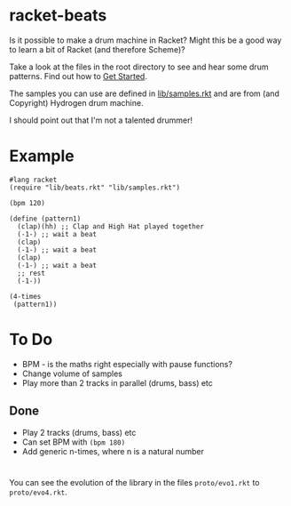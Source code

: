 # racket-beats
Is it possible to make a drum machine in Racket?
Might this be a good way to learn a bit of Racket (and therefore Scheme)?

Take a look at the files in the root directory to see and hear some drum patterns. Find out how to [Get Started](https://github.com/ericclack/racket-beats/wiki).

The samples you can use are defined in [lib/samples.rkt](https://github.com/ericclack/racket-beats/blob/master/lib/samples.rkt) and are from (and Copyright) Hydrogen drum machine.

I should point out that I'm not a talented drummer! 

# Example

```
#lang racket
(require "lib/beats.rkt" "lib/samples.rkt")

(bpm 120)

(define (pattern1)
  (clap)(hh) ;; Clap and High Hat played together
  (-1-) ;; wait a beat
  (clap)
  (-1-) ;; wait a beat
  (clap)
  (-1-) ;; wait a beat
  ;; rest
  (-1-))

(4-times
 (pattern1))
```

# To Do

* BPM - is the maths right especially with pause functions?
* Change volume of samples
* Play more than 2 tracks in parallel (drums, bass) etc

## Done

* Play 2 tracks (drums, bass) etc
* Can set BPM with `(bpm 180)`
* Add generic n-times, where n is a natural number

# 

You can see the evolution of the library in the files `proto/evo1.rkt` to `proto/evo4.rkt`. 
